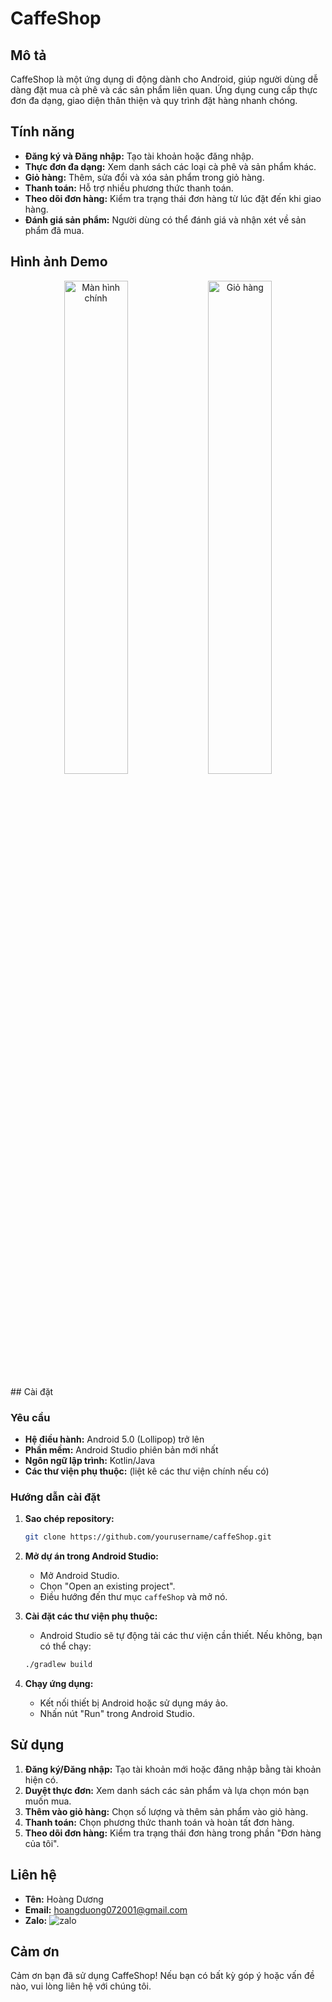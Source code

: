# CaffeShop

## Mô tả

CaffeShop là một ứng dụng di động dành cho Android, giúp người dùng dễ dàng đặt mua cà phê và các sản phẩm liên quan. Ứng dụng cung cấp thực đơn đa dạng, giao diện thân thiện và quy trình đặt hàng nhanh chóng.

## Tính năng

- **Đăng ký và Đăng nhập:** Tạo tài khoản hoặc đăng nhập.
- **Thực đơn đa dạng:** Xem danh sách các loại cà phê và sản phẩm khác.
- **Giỏ hàng:** Thêm, sửa đổi và xóa sản phẩm trong giỏ hàng.
- **Thanh toán:** Hỗ trợ nhiều phương thức thanh toán.
- **Theo dõi đơn hàng:** Kiểm tra trạng thái đơn hàng từ lúc đặt đến khi giao hàng.
- **Đánh giá sản phẩm:** Người dùng có thể đánh giá và nhận xét về sản phẩm đã mua.

## Hình ảnh Demo
<p align="center">
  <img src="https://github.com/user-attachments/assets/95fae3f5-08a5-4d79-91d4-946eb95ce882" alt="Màn hình chính" width="45%"/>
  <img src="https://github.com/user-attachments/assets/139681ad-9c3a-4ab8-aa81-05dd212725c4" alt="Giỏ hàng" width="45%"/>
</p>
## Cài đặt

### Yêu cầu

- **Hệ điều hành:** Android 5.0 (Lollipop) trở lên
- **Phần mềm:** Android Studio phiên bản mới nhất
- **Ngôn ngữ lập trình:** Kotlin/Java
- **Các thư viện phụ thuộc:** (liệt kê các thư viện chính nếu có)

### Hướng dẫn cài đặt

1. **Sao chép repository:**
    ```bash
    git clone https://github.com/yourusername/caffeShop.git
    ```
2. **Mở dự án trong Android Studio:**
    - Mở Android Studio.
    - Chọn "Open an existing project".
    - Điều hướng đến thư mục `caffeShop` và mở nó.

3. **Cài đặt các thư viện phụ thuộc:**
    - Android Studio sẽ tự động tải các thư viện cần thiết. Nếu không, bạn có thể chạy:
    ```bash
    ./gradlew build
    ```

4. **Chạy ứng dụng:**
    - Kết nối thiết bị Android hoặc sử dụng máy ảo.
    - Nhấn nút "Run" trong Android Studio.

## Sử dụng

1. **Đăng ký/Đăng nhập:** Tạo tài khoản mới hoặc đăng nhập bằng tài khoản hiện có.
2. **Duyệt thực đơn:** Xem danh sách các sản phẩm và lựa chọn món bạn muốn mua.
3. **Thêm vào giỏ hàng:** Chọn số lượng và thêm sản phẩm vào giỏ hàng.
4. **Thanh toán:** Chọn phương thức thanh toán và hoàn tất đơn hàng.
5. **Theo dõi đơn hàng:** Kiểm tra trạng thái đơn hàng trong phần "Đơn hàng của tôi".


## Liên hệ

- **Tên:** Hoàng Dương 
- **Email:** hoangduong072001@gmail.com
- **Zalo:** ![zalo](https://github.com/user-attachments/assets/77e62239-095a-4ed2-8799-10d4cac32f00)

## Cảm ơn

Cảm ơn bạn đã sử dụng CaffeShop! Nếu bạn có bất kỳ góp ý hoặc vấn đề nào, vui lòng liên hệ với chúng tôi.

